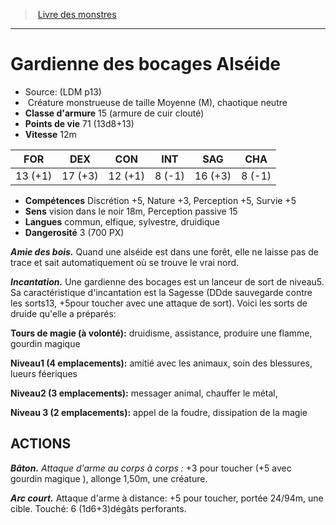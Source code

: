 ﻿> [Livre des monstres](tome_of_beasts.md)

---

# Gardienne des bocages Alséide

- Source: (LDM p13)
-  Créature monstrueuse de taille Moyenne (M), chaotique neutre
- **Classe d'armure** 15 (armure de cuir clouté)
- **Points de vie** 71 (13d8+13)
- **Vitesse** 12m

|FOR|DEX|CON|INT|SAG|CHA|
|---|---|---|---|---|---|
|13 (+1)|17 (+3)|12 (+1)|8 (-1)|16 (+3)|8 (-1)|

- **Compétences** Discrétion +5, Nature +3, Perception +5, Survie +5
- **Sens** vision dans le noir 18m, Perception passive 15
- **Langues** commun, elfique, sylvestre, druidique
- **Dangerosité** 3 (700 PX)

**_Amie des bois._** Quand une alséide est dans une forêt, elle ne laisse pas de trace et sait automatiquement où se trouve le vrai nord.

**_Incantation._** Une gardienne des bocages est un lanceur de sort de niveau5. Sa caractéristique d'incantation est la Sagesse (DDde sauvegarde contre les sorts13, +5pour toucher avec une attaque de sort). Voici les sorts de druide qu'elle a préparés:

**Tours de magie (à volonté):** druidisme, assistance, produire une flamme, gourdin magique

**Niveau1 (4 emplacements):** amitié avec les animaux, soin des blessures, lueurs féeriques

**Niveau2 (3 emplacements):** messager animal, chauffer le métal,

**Niveau 3 (2 emplacements):** appel de la foudre, dissipation de la magie

## ACTIONS

**_Bâton._** _Attaque d'arme au corps à corps :_ +3 pour toucher (+5 avec gourdin magique ), allonge 1,50m, une créature.

**_Arc court._** Attaque d'arme à distance: +5 pour toucher, portée 24/94m, une cible. Touché: 6 (1d6+3)dégâts perforants.

